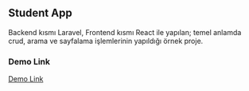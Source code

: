## Student App

Backend kısmı Laravel, Frontend kısmı React ile yapılan; temel anlamda crud, arama ve sayfalama işlemlerinin yapıldığı örnek proje.

### Demo Link
[Demo Link](http://dukkan.info.tr/student-app)